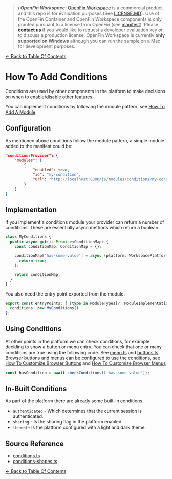 > **_:information_source: OpenFin Workspace:_** [OpenFin Workspace](https://www.openfin.co/workspace/) is a commercial product and this repo is for evaluation purposes (See [LICENSE.MD](../LICENSE.MD)). Use of the OpenFin Container and OpenFin Workspace components is only granted pursuant to a license from OpenFin (see [manifest](../public/manifest.fin.json)). Please [**contact us**](https://www.openfin.co/workspace/poc/) if you would like to request a developer evaluation key or to discuss a production license.
> OpenFin Workspace is currently **only supported on Windows** although you can run the sample on a Mac for development purposes.

[<- Back to Table Of Contents](../README.md)

# How To Add Conditions

Conditions are used by other components in the platform to make decisions on when to enable/disable other features.

You can implement conditions by following the module pattern, see [How To Add A Module](./how-to-add-a-module.md).

## Configuration

As mentioned above conditions follow the module pattern, a simple module added to the manifest could be:

```json
"conditionsProvider": {
    "modules": [
        {
            "enabled": true,
            "id": "my-condition",
            "url": "http://localhost:8080/js/modules/conditions/my-condition.bundle.js"
        }
    ]
}
```

## Implementation

If you implement a conditions module your provider can return a number of conditions. These are essentially async methods which return a boolean.

```ts
class MyConditions {
  public async get(): Promise<ConditionMap> {
    const conditionMap: ConditionMap = {};

    conditionMap['has-some-value'] = async (platform: WorkspacePlatformModule) => {
      return true;
    };

    return conditionMap;
  }
}
```

You also need the entry point exported from the module.

```ts
export const entryPoints: { [type in ModuleTypes]?: ModuleImplementation } = {
  conditions: new MyConditions()
};
```

## Using Conditions

At other points in the platform we can check conditions, for example deciding to show a button or menu entry. You can check that one or many conditions are true using the following code. See [menu.ts](../client/src/framework/menu.ts#97) and [buttons.ts](../client/src/framework/buttons.ts#34). Browser buttons and menus can be configured to use the conditions, see [How To Customize Browser Buttons](./how-to-customize-browser-buttons.md) and [How To Customize Browser Menus](./how-to-customize-browser-menus.md)

```ts
const hasCondition = await checkConditions(['has-some-value']);
```

## In-Built Conditions

As part of the platform there are already some built-in conditions.

- `authenticated` - Which determines that the current session is authenticated.
- `sharing` - Is the sharing flag in the platform enabled.
- `themed` - Is the platform configured with a light and dark theme.

## Source Reference

- [conditions.ts](../client/src/framework/conditions.ts)
- [conditions-shapes.ts](../client/src/framework/shapes/conditions-shapes.ts)

[<- Back to Table Of Contents](../README.md)
